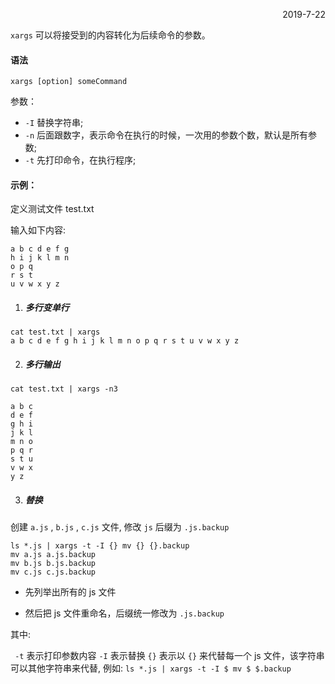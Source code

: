 <p align="right">2019-7-22</p>



`xargs` 可以将接受到的内容转化为后续命令的参数。

#### 语法

```shell
xargs [option] someCommand
```

参数：
* `-I` 替换字符串;
* `-n` 后面跟数字，表示命令在执行的时候，一次用的参数个数，默认是所有参数;
* `-t` 先打印命令，在执行程序;

#### 示例：

定义测试文件 test.txt

输入如下内容:

```
a b c d e f g
h i j k l m n
o p q
r s t
u v w x y z
```

1. ##### 多行变单行

```shell
cat test.txt | xargs
a b c d e f g h i j k l m n o p q r s t u v w x y z
```

2. ##### 多行输出

```shell
cat test.txt | xargs -n3

a b c
d e f
g h i
j k l
m n o
p q r
s t u
v w x
y z
```

3. ##### 替换

创建 `a.js` , `b.js` , `c.js` 文件, 修改 `js` 后缀为 `.js.backup`

```shell
ls *.js | xargs -t -I {} mv {} {}.backup
mv a.js a.js.backup
mv b.js b.js.backup
mv c.js c.js.backup
```
* 先列举出所有的 js 文件

* 然后把 js 文件重命名，后缀统一修改为 `.js.backup`

其中:

` -t` 表示打印参数内容
`-I` 表示替换
`{}` 表示以 `{}` 来代替每一个 js 文件，该字符串可以其他字符串来代替, 例如: `ls *.js | xargs -t -I $ mv $ $.backup`


